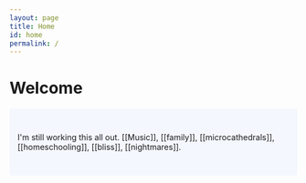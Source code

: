 ```yaml
---
layout: page
title: Home
id: home
permalink: /
---
```


# Welcome

<p style="padding: 3em 1em; background: #f5f7ff; border-radius: 4px;">
  I'm still working this all out. [[Music]], [[family]], [[microcathedrals]], [[homeschooling]], [[bliss]], [[nightmares]].
</p>



<style>
  .wrapper {
    max-width: 46em;
  }
</style>
